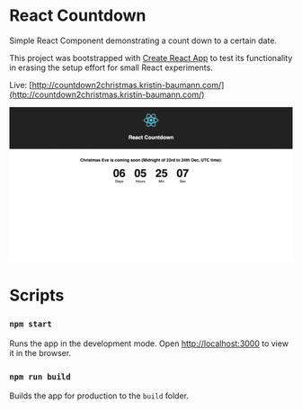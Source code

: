 # React Countdown

Simple React Component demonstrating a count down to a certain date.

This project was bootstrapped with [Create React App](https://github.com/facebookincubator/create-react-app) to test its functionality in erasing the setup effort for small React experiments.

Live: [http://countdown2christmas.kristin-baumann.com/](http://countdown2christmas.kristin-baumann.com/)

<img src="/countdown.gif" width="600">

# Scripts

### `npm start`

Runs the app in the development mode. Open [http://localhost:3000](http://localhost:3000) to view it in the browser.

### `npm run build`

Builds the app for production to the `build` folder.<br>
